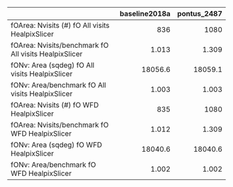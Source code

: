|                                                       |   baseline2018a |   pontus_2487 |
|:------------------------------------------------------|----------------:|--------------:|
| fOArea: Nvisits (#) fO All visits HealpixSlicer       |         836     |      1080     |
| fOArea: Nvisits/benchmark fO All visits HealpixSlicer |           1.013 |         1.309 |
| fONv: Area (sqdeg) fO All visits HealpixSlicer        |       18056.6   |     18059.1   |
| fONv: Area/benchmark fO All visits HealpixSlicer      |           1.003 |         1.003 |
| fOArea: Nvisits (#) fO WFD HealpixSlicer              |         835     |      1080     |
| fOArea: Nvisits/benchmark fO WFD HealpixSlicer        |           1.012 |         1.309 |
| fONv: Area (sqdeg) fO WFD HealpixSlicer               |       18040.6   |     18040.6   |
| fONv: Area/benchmark fO WFD HealpixSlicer             |           1.002 |         1.002 |
